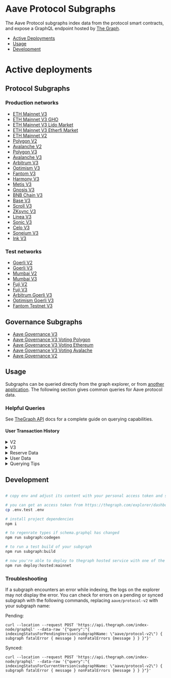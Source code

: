 # Aave Protocol Subgraphs

The Aave Protocol subgraphs index data from the protocol smart contracts, and expose a GraphQL endpoint hosted by [The Graph](https://thegraph.com).

- [Active Deployments](#active-deployments)
- [Usage](#usage)
- [Development](#deployment)

# Active deployments

## Protocol Subgraphs

### Production networks

- [ETH Mainnet V3](https://thegraph.com/explorer/subgraphs/Cd2gEDVeqnjBn1hSeqFMitw8Q1iiyV9FYUZkLNRcL87g)
- [ETH Mainnet V3 GHO](https://thegraph.com/explorer/subgraphs/BQN5t5Mgti3BNLsZYEiL1MtiBJLa1DQJnaquXR1zTBjn)
- [ETH Mainnet V3 Lido Market](https://thegraph.com/explorer/subgraphs/5vxMbXRhG1oQr55MWC5j6qg78waWujx1wjeuEWDA6j3)
- [ETH Mainnet V3 Etherfi Market](https://thegraph.com/explorer/subgraphs/8o4HGApJkAqnvxAHShG4w5xiXihHyL7HkeDdQdRUYmqZ)
- [ETH Mainnet V2](https://thegraph.com/explorer/subgraphs/8wR23o1zkS4gpLqLNU4kG3JHYVucqGyopL5utGxP2q1N)
- [Polygon V2](https://thegraph.com/explorer/subgraphs/H1Et77RZh3XEf27vkAmJyzgCME2RSFLtDS2f4PPW6CGp)
- [Avalanche V2](https://thegraph.com/explorer/subgraphs/EZvK18pMhwiCjxwesRLTg81fP33WnR6BnZe5Cvma3H1C)
- [Polygon V3](https://thegraph.com/explorer/subgraphs/Co2URyXjnxaw8WqxKyVHdirq9Ahhm5vcTs4dMedAq211)
- [Avalanche V3](https://thegraph.com/explorer/subgraphs/2h9woxy8RTjHu1HJsCEnmzpPHFArU33avmUh4f71JpVn)
- [Arbitrum V3](https://thegraph.com/explorer/subgraphs/DLuE98kEb5pQNXAcKFQGQgfSQ57Xdou4jnVbAEqMfy3B)
- [Optimism V3](https://thegraph.com/explorer/subgraphs/DSfLz8oQBUeU5atALgUFQKMTSYV9mZAVYp4noLSXAfvb)
- [Fantom V3](https://thegraph.com/explorer/subgraphs/6L1vPqyE3xvkzkWjh6wUKc1ABWYYps5HJahoxhrv2PJn)
- [Harmony V3](https://thegraph.com/explorer/subgraphs/FifJapBdCqT9vgNqJ5axmr6eNyUpUSaRAbbZTfsViNsT)
- [Metis V3](https://metisapi.0xgraph.xyz/subgraphs/name/aave/protocol-v3-metis)
- [Gnosis V3](https://thegraph.com/explorer/subgraphs/HtcDaL8L8iZ2KQNNS44EBVmLruzxuNAz1RkBYdui1QUT)
- [BNB Chain V3](https://thegraph.com/explorer/subgraphs/7Jk85XgkV1MQ7u56hD8rr65rfASbayJXopugWkUoBMnZ)
- [Base V3](https://thegraph.com/explorer/subgraphs/GQFbb95cE6d8mV989mL5figjaGaKCQB3xqYrr1bRyXqF)
- [Scroll V3](https://thegraph.com/explorer/subgraphs/74JwenoHZb2aAYVGCCSdPWzi9mm745dyHyQQVoZ7Sbub)
- [ZKsync V3](https://thegraph.com/explorer/subgraphs/ENYSc8G3WvrbhWH8UZHrqPWYRcuyCaNmaTmoVp7uzabM)
- [Linea V3](https://thegraph.com/explorer/subgraphs/Gz2kjnmRV1fQj3R8cssoZa5y9VTanhrDo4Mh7nWW1wHa)
- [Sonic V3](https://thegraph.com/explorer/subgraphs/FQcacc4ZJaQVS9euWb76nvpSq2GxavBnUM6DU6tmspbi)
- [Celo V3](https://thegraph.com/explorer/subgraphs/GAVWZzGwQ6d6QbFojyFWxpZ2GB9Rf5hZgGyJHCEry8kn)
- [Soneium V3](https://thegraph.com/explorer/subgraphs/5waxmqS3rkRtZPoV2mL5RCToupVxVbTd7hjicxMGebYm)
- [Ink V3](https://thegraph.com/explorer/subgraphs/6AY9ccNwMwd3G27zp9vUKWCi9ugvNS6gkh5EEBY2xnPC)

### Test networks

- [Goerli V2](https://thegraph.com/hosted-service/subgraph/aave/protocol-v2-goerli)
- [Goerli V3](https://thegraph.com/hosted-service/subgraph/aave/protocol-v3-goerli)
- [Mumbai V2](https://thegraph.com/hosted-service/subgraph/aave/aave-v2-polygon-mumbai)
- [Mumbai V3](https://thegraph.com/hosted-service/subgraph/aave/protocol-v3-mumbai)
- [Fuji V2](https://thegraph.com/explorer/subgraphs/CkLPS5QuGQR5Ys6w9TSLCbUQ6zvKoa6R5SJmmRqFQjpd)
- [Fuji V3](https://thegraph.com/hosted-service/subgraph/aave/protocol-v3-fuji)
- [Arbitrum Goerli V3](https://thegraph.com/hosted-service/subgraph/aave/protocol-v3-arbitrum-goerli)
- [Optimism Goerli V3](https://thegraph.com/hosted-service/subgraph/aave/protocol-v3-optimism-goerli)
- [Fantom Testnet V3](https://thegraph.com/hosted-service/subgraph/aave/protocol-v3-fantom-testnet)

## Governance Subgraphs

- [Aave Governance V3](https://thegraph.com/explorer/subgraphs/A7QMszgomC9cnnfpAcqZVLr2DffvkGNfimD8iUSMiurK)
- [Aave Governance V3 Voting Polygon](https://thegraph.com/explorer/subgraphs/32WLrLTQctAgfoshbkteHfxLu3DpAeZwh2vUPWXV6Qxu)
- [Aave Governance V3 Voting Ethereum](https://thegraph.com/explorer/subgraphs/2QPwuCfFtQ8WSCZoN3i9SmdoabMzbq2pmg4kRbrhymBV?view=Query&chain=arbitrum-one)
- [Aave Governance V3 Voting Avalache](https://thegraph.com/explorer/subgraphs/FngMWWGJV45McvV7GUBkrta9eoEi3sHZoH7MYnFQfZkr?view=Query&chain=arbitrum-one)
- [Aave Governance V2](https://thegraph.com/explorer/subgraphs/CfdJBpzFXCCCagNhMt2uQgqjDSVbaSNLV5f5c3BbGwip)

## Usage

Subgraphs can be queried directly from the graph explorer, or from [another application](https://thegraph.com/docs/en/developer/querying-from-your-app/). The following section gives common queries for Aave protocol data.

### Helpful Queries

See [TheGraph API](https://thegraph.com/docs/en/developer/graphql-api/) docs for a complete guide on querying capabilities.

#### User Transaction History

<details>
  <summary>V2</summary>

```
{
  userTransactions(
    where: { user: "insert_lowercase_address_here" }
    orderBy: timestamp
    orderDirection: desc
  ) {
    id
    timestamp
    txHash
    action
    ... on Deposit {
      amount
      reserve {
        symbol
        decimals
      }
      assetPriceUSD
    }
    ... on RedeemUnderlying {
      amount
      reserve {
        symbol
        decimals
      }
      assetPriceUSD
    }
    ... on Borrow {
      amount
      borrowRateMode
      borrowRate
      stableTokenDebt
      variableTokenDebt
      reserve {
        symbol
        decimals
      }
      assetPriceUSD
    }
    ... on UsageAsCollateral {
      fromState
      toState
      reserve {
        symbol
      }
    }
    ... on Repay {
      amount
      reserve {
        symbol
        decimals
      }
      assetPriceUSD
    }
    ... on Swap {
      borrowRateModeFrom
      borrowRateModeTo
      variableBorrowRate
      stableBorrowRate
      reserve {
        symbol
        decimals
      }
    }
    ... on LiquidationCall {
      collateralAmount
      collateralReserve {
        symbol
        decimals
      }
      principalAmount
      principalReserve {
        symbol
        decimals
      }
      collateralAssetPriceUSD
      borrowAssetPriceUSD
    }
  }
}
```

</details>

<details>
  <summary>V3</summary>

```
{
  userTransactions(
    where: { user: "insert_lowercase_address_here" }
    orderBy: timestamp
    orderDirection: desc
  ) {
    id
    timestamp
    txHash
    action
    ... on Supply {
      amount
      reserve {
        symbol
        decimals
      }
      assetPriceUSD
    }
    ... on RedeemUnderlying {
      amount
      reserve {
        symbol
        decimals
      }
      assetPriceUSD
    }
    ... on Borrow {
      amount
      borrowRateMode
      borrowRate
      stableTokenDebt
      variableTokenDebt
      reserve {
        symbol
        decimals
      }
      assetPriceUSD
    }
    ... on UsageAsCollateral {
      fromState
      toState
      reserve {
        symbol
      }
    }
    ... on Repay {
      amount
      reserve {
        symbol
        decimals
      }
      assetPriceUSD
    }
    ... on SwapBorrowRate {
      borrowRateModeFrom
      borrowRateModeTo
      variableBorrowRate
      stableBorrowRate
      reserve {
        symbol
        decimals
      }
    }
    ... on LiquidationCall {
      collateralAmount
      collateralReserve {
        symbol
        decimals
      }
      principalAmount
      principalReserve {
        symbol
        decimals
      }
      collateralAssetPriceUSD
      borrowAssetPriceUSD
    }
  }
}
```

</details>

<details>
  <summary>Reserve Data</summary>

#### Reserve Summary

The `reserve` entity gives data on the assets of the protocol including rates, configuration, and total supply/borrow amounts.

The aave-utilities library includes a [`formatReserves`](https://github.com/aave/aave-utilities/#formatReserves) function which can be used to format all data into a human readable format. The queries to fetch data for passing into this function can be found [here](https://github.com/aave/aave-utilities#subgraph).

Why does the raw subgraph data not match app.aave.com?

- aToken and debtToken balances are continuously increasing. The subgraph provides a snapshot of the balance at the time of indexing (not querying), which means fields affected by interest such as `totalLiquidity`, `availableLiquidity`, and `totalCurrentVariableDebt` will need to be formatted to get real-time values
- All rates (liquidityRate, variableBorrowRate, stableBorrowRate) are expressed as _APR_ with RAY units (10**27). To convert to the APY percentage as shown on the Aave frontend: `supplyAPY = (((1 + ((liquidityRate / 10**27) / 31536000)) ^ 31536000) - 1) \* 100`. [`formatReserves`](https://github.com/aave/aave-utilities/#formatReserves) will perform this calculation for you.

</details>

<details>
  <summary>User Data</summary>

#### User Summary

The `userReserve` entity gives the supply and borrow balances for a particular user along with the underlying reserve data.

The aave-utilities library includes a [`formatUserSummary`](https://github.com/aave/aave-utilities#formatUserSummary) function which can be used to format all data into a human readable format. The queries to fetch data for passing into this function can be found [here](https://github.com/aave/aave-utilities#subgraph).

Why does the raw subgraph data not match my account balances on app.aave.com?

- aToken and debtToken balances are continuously increasing. The subgraph provides a snapshot of the balance at the time of indexing (not querying), which means fields affected by interest such as `currentATokenBalance`, `currentVariableDebt`, and `currentStableDebt` will need to be formatted to get the real-time values

</details>

<details>
  <summary>Querying Tips</summary>

### Historical Queries

You can query for historical data by specifying a block number:

```
{
	reserves(block: {number: 14568297}){
  	symbol
  	liquidityRate
	}
}
```

To query based on a historical timestamp, you will need to convert the timstamp to the most recent block number, you will need to use an external tool such as [this](https://www.npmjs.com/package/ethereum-block-by-date).

### Pagination

The Graph places a limit on the number of items which can returned by a single query (currently 100). To fetch a larger number of items, the `first` and `skip` parameters can be used to create paginated queries.

For example, if you wanted to fetch the first 200 transactions for an Aave market, you can't query 200 items at once, but you can achieve the same thing by concatenating the output of these queries:

```
{
  userTransactions(orderBy: timestamp, orderDirection: asc, first: 100, skip: 0){
    timestamp
  }
}
```

```
{
  userTransactions(orderBy: timestamp, orderDirection: asc, first: 100, skip: 100){
    timestamp
  }
}
```

</details>

## Development

```bash

# copy env and adjust its content with your personal access token and subgraph name

# you can get an access token from https://thegraph.com/explorer/dashboard
cp .env.test .env

# install project dependencies
npm i

# to regenrate types if schema.graphql has changed
npm run subgraph:codegen

# to run a test build of your subgraph
npm run subgraph:build

# now you're able to deploy to thegraph hosted service with one of the deploy commands:
npm run deploy:hosted:mainnet

```

### Troubleshooting

If a subgraph encounters an error while indexing, the logs on the explorer may not display the error. You can check for errors on a pending or synced subgraph with the following commands, replacing `aave/protocol-v2` with your subgraph name:

Pending:

```
curl --location --request POST 'https://api.thegraph.com/index-node/graphql' --data-raw '{"query":"{ indexingStatusForPendingVersion(subgraphName: \"aave/protocol-v2\") { subgraph fatalError { message } nonFatalErrors {message } } }"}'
```

Synced:

```
curl --location --request POST 'https://api.thegraph.com/index-node/graphql' --data-raw '{"query":"{ indexingStatusForCurrentVersion(subgraphName: \"aave/protocol-v2\") { subgraph fatalError { message } nonFatalErrors {message } } }"}'
```

